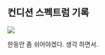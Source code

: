 ## 컨디션 스펙트럼 기록

<img src="https://github.com/BanBanMapMaker/BanBanMapMaker/assets/101504006/df5249f2-f899-4f64-a90c-f7584ced0c62">

한동안 좀 쉬어야겠다. 생각 하면서.
